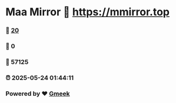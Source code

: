 # Maa Mirror :link: https://mmirror.top 
### :page_facing_up: [20](https://mmirror.top/tag.html) 
### :speech_balloon: 0 
### :hibiscus: 57125 
### :alarm_clock: 2025-05-24 01:44:11 
### Powered by :heart: [Gmeek](https://github.com/Meekdai/Gmeek)
